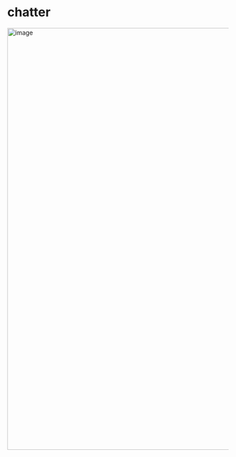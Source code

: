 # chatter

<img width="960" alt="image" src="https://github.com/khushalmajoka/chatter/assets/56840292/d14b649b-b675-4ec9-aabb-c3c51b25997b">
